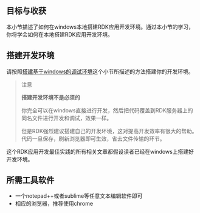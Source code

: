 ## 目标与收获

本小节描述了如何在windows本地搭建RDK应用开发环境。通过本小节的学习，你将学会如何在本地搭建RDK应用开发环境。


## 搭建开发环境

请按照[搭建基于windows的调试环境](/doc/manual.md#make-dev-env)这个小节所描述的方法搭建你的开发环境。

> 注意
> 
> **搭建开发环境不是必须的**
> 
> 你完全可以在windows直接进行开发，然后把代码覆盖到RDK服务器上的同名文件进行开发和调试，效果一样。
> 
> 但是RDK强烈建议搭建自己的开发环境，这对提高开发效率有很大的帮助。代码一旦保存，刷新浏览器即可生效，省去文件传输的环节。

这个RDK应用开发最佳实践的所有相关文章都假设读者已经在windows上搭建好开发环境。

## 所需工具软件

- 一个notepad++或者sublime等任意文本编辑软件即可
- 相应的浏览器，推荐使用chrome





<div title="第1步 搭建开发环境 - RDK应用开发最佳实践" id="__hidden__">
<script src="/doc/tools/doc_js/misc.js"></script>
</div>